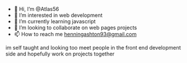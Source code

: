 - 👋 Hi, I’m @Atlas56
- 👀 I’m interested in web development
- 🌱 I’m currently learning javascript
- 💞️ I’m looking to collaborate on web pages projects
- 📫 How to reach me henningashton93@gmail.com


im self taught and looking too meet people in the front end development side and hopefully work on projects together
<!---
Atlas56/Atlas56 is a ✨ special ✨ repository because its `README.md` (this file) appears on your GitHub profile.
You can click the Preview link to take a look at your changes.
--->
